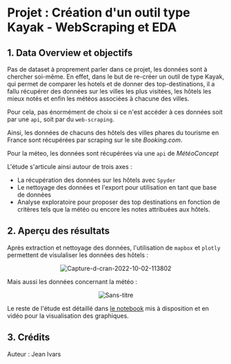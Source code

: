 # Projet : Création d'un outil type Kayak - WebScraping et EDA

## 1. Data Overview et objectifs

Pas de dataset à proprement parler dans ce projet, les données sont à chercher soi-même. En effet, dans le but de re-créer un outil de type Kayak, qui permet de comparer les hotels et de donner des top-destinations, il a fallu récupérer des données sur les villes les plus visitées, les hôtels les mieux notés et enfin les météos associées à chacune des villes.

Pour cela, pas énormément de choix si ce n'est accéder à ces données soit par une <code>api</code>, soit par du <code>web-scraping</code>.

Ainsi, les données de chacuns des hôtels des villes phares du tourisme en France sont récupérées par scraping sur le site <i>Booking.com</i>.

Pour la méteo, les données sont récupérées via une <code>api</code> de <i>MétéoConcept</i>

L'étude s'articule ainsi autour de trois axes :
<ul>
  <li>La récupération des données sur les hôtels avec <code>Spyder</code></li>
  <li>Le nettoyage des données et l'export pour utilisation en tant que base de données</li>
  <li>Analyse exploratoire pour proposer des top destinations en fonction de critères tels que la météo ou encore les notes attribuées aux hôtels.</li>
</ul>

## 2. Aperçu des résultats 

Après extraction et nettoyage des données, l'utilisation de <code>mapbox</code> et <code>plotly</code> permettent de visulaliser les données des hôtels :
<p align='center'><img src="https://i.ibb.co/kBP5K5k/Capture-d-cran-2022-10-02-113802.png" alt="Capture-d-cran-2022-10-02-113802" border="0"></p>

Mais aussi les données concernant la météo :
<p align='center'><img src="https://i.ibb.co/n6np9sq/Sans-titre.jpg" alt="Sans-titre" border="0"></p>

Le reste de l'étude est détaillé dans <a href='https://github.com/Chedeta/the_north_face_nlp/blob/main/NorthFace_final.ipynb'>le notebook</a> mis à disposition et en vidéo pour la visualisation des graphiques.

## 3. Crédits

Auteur : Jean Ivars

